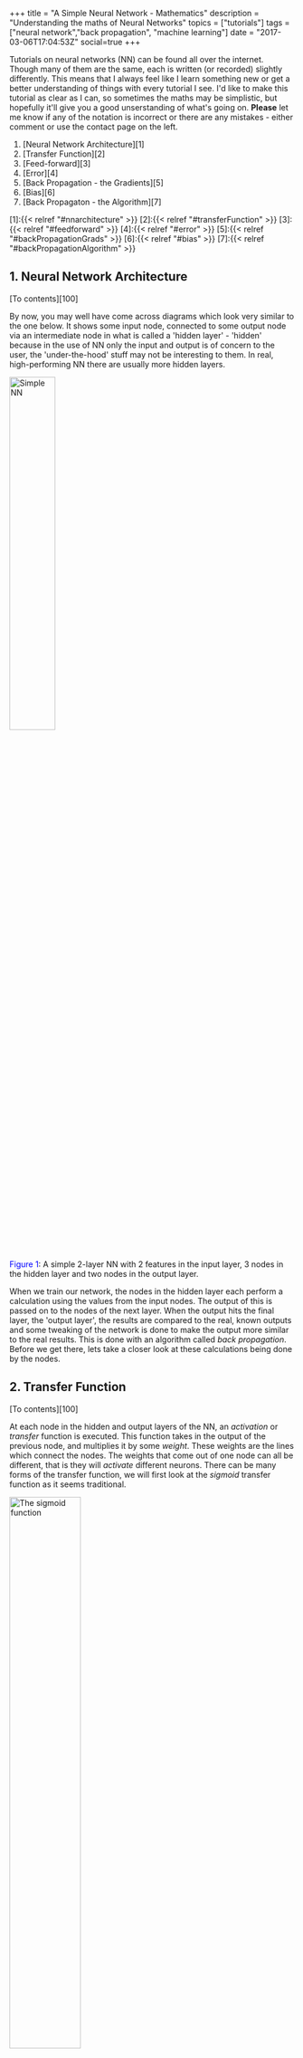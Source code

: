 +++
title = "A Simple Neural Network - Mathematics"
description = "Understanding the maths of Neural Networks"
topics = ["tutorials"]
tags = ["neural network","back propagation", "machine learning"]
date = "2017-03-06T17:04:53Z"
social=true
+++

<div id="toctop"></div>

Tutorials on neural networks (NN) can be found all over the internet. Though many of them are the same, each is written (or recorded) slightly differently. This means that I always feel like I learn something new or get a better understanding of things with every tutorial I see. I'd like to make this tutorial as clear as I can, so sometimes the maths may be simplistic, but hopefully it'll give you a good unserstanding of what's going on. **Please** let me know if any of the notation is incorrect or there are any mistakes - either comment or use the contact page on the left.

1. [Neural Network Architecture][1]
2. [Transfer Function][2]
3. [Feed-forward][3]
4. [Error][4]
5. [Back Propagation - the Gradients][5]
6. [Bias][6]
7. [Back Propagaton - the Algorithm][7]

[1]:{{< relref "#nnarchitecture" >}}
[2]:{{< relref "#transferFunction" >}}
[3]:{{< relref "#feedforward" >}}
[4]:{{< relref "#error" >}}
[5]:{{< relref "#backPropagationGrads" >}}
[6]:{{< relref "#bias" >}}
[7]:{{< relref "#backPropagationAlgorithm" >}}

<h2 id="nnarchitecture">1. Neural Network Architecture </h2>

[To contents][100]

By now, you may well have come across diagrams which look very similar to the one below. It shows some input node, connected to some output node via an intermediate node in what is called a 'hidden layer' - 'hidden' because in the use of NN only the input and output is of concern to the user, the 'under-the-hood' stuff may not be interesting to them. In real, high-performing NN there are usually more hidden layers.


<div class="figure_container">
	<div class="figure_images">
		<img title="Simple NN" width=40% src="/img/simpleNN/simpleNN.png">
	</div>
	<div class="figure_caption">
		<font color="blue">Figure 1</font>: A simple 2-layer NN with 2 features in the input layer, 3 nodes in the hidden layer and two nodes in the output layer.
	</div>
</div>


When we train our network, the nodes in the hidden layer each perform a calculation using the values from the input nodes. The output of this is passed on to the nodes of the next layer. When the output hits the final layer, the 'output layer', the results are compared to the real, known outputs and some tweaking of the network is done to make the output more similar to the real results. This is done with an algorithm called _back propagation_. Before we get there, lets take a closer look at these calculations being done by the nodes.

<h2 id="transferFunction">2. Transfer Function </h2>

[To contents][100]

At each node in the hidden and output layers of the NN, an _activation_ or _transfer_ function is executed. This function takes in the output of the previous node, and multiplies it by some _weight_. These weights are the lines which connect the nodes. The weights that come out of one node can all be different, that is they will _activate_ different neurons. There can be many forms of the transfer function, we will first look at the _sigmoid_ transfer function as it seems traditional.


<div class="figure_container">
	<div class="figure_images">
		<img title="The sigmoid function" width=50% src="/img/simpleNN/sigmoid.png">
	</div>
	<div class="figure_caption">
		<font color="blue">Figure 2</font>: The sigmoid function.
	</div>
</div>


As you can see from the figure, the sigmoid function takes any real-valued input and maps it to a real number in the range $(0 \ 1)$ - i.e. between, but not equal to, 0 and 1. We can think of this almost like saying 'if the value we have maps to an output near 1, this node fires, if it maps to an output near 0, the node does not fire'. The equation for this sigmoid function is:

<div id="eqsigmoidFunction">$$
\sigma ( x ) = \frac{1}{1 + e^{-x}}
$$</div>

We need to have the derivative of this transfer function so that we can perform back propagation later on. This is the process where by the connections in the network are updated to tune the performance of the NN. We'll talk about this in more detail later, but let's find the derivative now.

<div>
$$
\begin{align*}
\frac{d}{dx}\sigma ( x ) &= \frac{d}{dx} \left( 1 + e^{ -x }\right)^{-1}\\
&=  -1 \times -e^{-x} \times \left(1 + e^{-x}\right)^{-2}= \frac{ e^{-x} }{ \left(1 + e^{-x}\right)^{2} } \\
&= \frac{\left(1 + e^{-x}\right) - 1}{\left(1 + e^{-x}\right)^{2}} 
= \frac{\left(1 + e^{-x}\right) }{\left(1 + e^{-x}\right)^{2}} - \frac{1}{\left(1 + e^{-x}\right)^{2}} 
= \frac{1}{\left(1 + e^{-x}\right)} - \left( \frac{1}{\left(1 + e^{-x}\right)} \right)^{2} \\[0.5em]
&= \sigma ( x ) - \sigma ( x ) ^ {2}
\end{align*}
$$</div>

Therefore, we can write the derivative of the sigmoid function as:

<div id="eqdsigmoid">$$
\sigma^{\prime}( x ) = \sigma (x ) \left( 1 - \sigma ( x ) \right)
$$</div>

The sigmoid function has the nice property that its derivative is very simple: a bonus when we want to hard-code this into our NN later on. Now that we have our activation or transfer function selected, what do we do with it?

<h2 id="feedforward">3. Feed-forward </h2>

[To contents][100]

During a feed-forward pass, the network takes in the input values and gives us some output values. To see how this is done, let's first consider a 2-layer neural network like the one in Figure 1. Here we are going to refer to:

* $i$ - the $i^{\text{th}}$ node of the input layer $I$
* $j$ - the $j^{\text{th}}$ node of the hidden layer $J$
* $k$ - the $k^{\text{th}}$ node of the input layer $K$

The activation function at a node $j$ in the hidden layer takes the value:

<div>$$
\begin{align}
x_{j} &= \xi_{1} w_{1j} + \xi_{2} w_{2j} \\[0.5em]
&= \sum_{i \in I} \xi_{i} w_{i j}

\end{align}
$$</div>

where $\xi\_{i}$ is the value of the $i^{\text{th}}$ input node and $w\_{i j}$ is the weight of the connection between $i^{\text{th}}$ input node and the $j^{\text{th}}$ hidden node. **In short:** at each hidden layer node, multiply each input value by the connection received by that node and add them together. 

**Note:** the weights are initisliased when the network is setup. Sometimes they are all set to 1, or often they're set to some small random value.

We apply the activation function on $x\_{j}$ at the $j^{\text{th}}$ hidden node and get:

<div>$$
\begin{align}
\mathcal{O}_{j} &= \sigma(x_{j}) \\
&= \sigma(  \xi_{1} w_{1j} + \xi_{2} w_{2j})
\end{align}
$$</div>

$\mathcal{O}\_{j}$ is the output of the $j^{\text{th}}$ hidden node. This is calculated for each of the $j$ nodes in the hidden layer. The resulting outputs now become the input for the next layer in the network. In our case, this is the final output later. So for each of the $k$ nodes in $K$:

<div>$$
\begin{align}
\mathcal{O}_{k} &= \sigma(x_{k}) \\
&= \sigma \left( \sum_{j \in J}  \mathcal{O}_{j} w_{jk}  \right)
\end{align}
$$</div>

As we've reached the end of the network, this is also the end of the feed-foward pass. So how well did our network do at getting the correct result $\mathcal{O}\_{k}$? As this is the training phase of our network, the true results will be known an we cal calculate the error.

<h2 id="error">4. Error </h2>

[To contents][100]

We measure error at the end of each foward pass. This allows us to quantify how well our network has performed in getting the correct output. Let's define $t\_{k}$ as the expected or _target_ value of the $k^{\text{th}}$ node of the output layer $K$. Then the error $E$ on the entire output is:

<div id="eqerror">$$
\text{E} = \frac{1}{2} \sum_{k \in K} \left( \mathcal{O}_{k} - t_{k} \right)^{2}
$$</div>

Dont' be put off by the random 1/2 in front there, it's been manufactured that way to make the upcoming maths easier. The rest of this should be easy enough: get the residual (difference between the target and output values), square this to get rid of any negatives and sum this over all of the nodes in the output layer.

Good! Now how does this help us? Our aim here is to find a way to tune our network such that when we do a forward pass of the input data, the output is exactly what we know it should be. But we can't change the input data, so there are only two other things we can change:

1. the weights going into the activation function
2. the activation function itself

We will indeed consider the second case in another post, but the magic of NN is all about the _weights_. Getting each weight i.e. each connection between nodes, to be just the perfect value, is what back propagation is all about. The back propagation algorithm we will look at in the next section, but lets go ahead and set it up by considering the following: how much of this error $E$ has come from each of the weights in the network?

We're asking, what is the proportion of the error coming from each of the $W\_{jk}$ connections between the nodes in layer $J$ and the output layer $K$. Or in mathematical terms:

<div>$$
\frac{\partial{\text{E}}}{\partial{W_{jk}}} =  \frac{\partial{}}{\partial{W_{jk}}}  \frac{1}{2} \sum_{k \in K} \left( \mathcal{O}_{k} - t_{k} \right)^{2}
$$</div>

If you're not concerned with working out the derivative, skip this highlighted section.

<div class="highlight_section">

To tackle this we can use the following bits of knowledge: the derivative of the sum is equal to the sum of the derivatives i.e. we can move the derivative term inside of the summation:

<div>$$ \frac{\partial{\text{E}}}{\partial{W_{jk}}} =  \frac{1}{2} \sum_{k \in K} \frac{\partial{}}{\partial{W_{jk}}} \left( \mathcal{O}_{k} - t_{k} \right)^{2}$$</div>

* the weight $w\_{1k}$ does not affect connection $w\_{2k}$ therefore the change in $W_{jk}$ with respect to any node other than the current $k$ is zero. Thus the summation goes away:

<div>$$ \frac{\partial{\text{E}}}{\partial{W_{jk}}} =  \frac{1}{2} \frac{\partial{}}{\partial{W_{jk}}}  \left( \mathcal{O}_{k} - t_{k} \right)^{2}$$</div>

* apply the power rule knowing that $t_{k}$ is a constant:

<div>$$ 
\begin{align}
\frac{\partial{\text{E}}}{\partial{W_{jk}}} &=  \frac{1}{2} \times 2 \times \left( \mathcal{O}_{k} - t_{k} \right) \frac{\partial{}}{\partial{W_{jk}}}  \left( \mathcal{O}_{k}\right) \\
 &=  \left( \mathcal{O}_{k} - t_{k} \right) \frac{\partial{}}{\partial{W_{jk}}}  \left( \mathcal{O}_{k}\right)
\end{align}
$$</div>

* the leftover derivative is the chage in the output values with respect to the weights. Substituting $ \mathcal{O}\_{k} = \sigma(x_{k}) $ and the sigmoid derivative $\sigma^{\prime}( x ) = \sigma (x ) \left( 1 - \sigma ( x ) \right)$:

<div>$$ 
\frac{\partial{\text{E}}}{\partial{W_{jk}}} =  \left( \mathcal{O}_{k} - t_{k} \right) \sigma (x ) \left( 1 - \sigma ( x ) \right) \frac{\partial{}}{\partial{W_{jk}}}  \left( x_{k}\right)
$$</div>

* the final derivative, the input value $x\_{k}$ is just $\mathcal{O}\_{j} W\_{jk}$ i.e. output of the previous layer times the weight to this layer. So the change in  $\mathcal{O}\_{j} w\_{jk}$ with respect to $w\_{jk}$ just gives us the output value of the previous layer $ \mathcal{O}_{j} $ and so the full derivative becomes:

<div>$$ 
\begin{align}
\frac{\partial{\text{E}}}{\partial{W_{jk}}}  &=  \left( \mathcal{O}_{k} - t_{k} \right) \sigma (x ) \left( 1 - \sigma ( x ) \right) \frac{\partial{}}{\partial{W_{jk}}}  \left( \mathcal{O}_{j} W_{jk} \right) \\[0.5em]
&=\left( \mathcal{O}_{k} - t_{k} \right) \sigma (x )  \left( 1 - \mathcal{O}_{k}  \right) \mathcal{O}_{j} 
\end{align}
$$</div>

We can replace the sigmoid function with the output of the layer
</div>

The derivative of the error function with respect to the weights is then:

<div id="derror">$$ 
\frac{\partial{\text{E}}}{\partial{W_{jk}}}  =\left( \mathcal{O}_{k} - t_{k} \right) \mathcal{O}_{k}  \left( 1 - \mathcal{O}_{k}  \right) \mathcal{O}_{j}
$$</div>

We group the terms involving $k$ and define:

<div>$$
\delta_{k} = \mathcal{O}_{k}  \left( 1 - \mathcal{O}_{k}  \right)  \left( \mathcal{O}_{k} - t_{k} \right)
$$</div>

And therefore:

<div id="derrorjk">$$ 
\frac{\partial{\text{E}}}{\partial{W_{jk}}}  = \mathcal{O}_{j} \delta_{k} 
$$</div>

So we have an expression for the amount of error, called 'deta' ($\delta\_{k}$), on the weights from the nodes in $J$ to each node $k$ in $K$. But how does this help us to improve out network? We need to back propagate the error.

<h2 id="backPropagationGrads">5. Back Propagation - the gradients</h2>

[To contents][100]

Back propagation takes the error function we found in the previous section, uses it to calculate the error on the current layer and updates the weights to that layer by some amount.

So far we've only looked at the error on the output layer, what about the hidden layer? This also has an error, but the error here depends on the output layer's error too (because this is where the difference between the target $t\_{k}$ and output $\mathcal{O}\_{k}$ can be calculated). Lets have a look at the error on the weights of the hidden layer $W\_{ij}$:

<div>$$ \frac{\partial{\text{E}}}{\partial{W_{ij}}} =  \frac{\partial{}}{\partial{W_{ij}}}  \frac{1}{2} \sum_{k \in K} \left( \mathcal{O}_{k} - t_{k} \right)^{2}$$</div>

Now, unlike before, we cannot just drop the summation as the derivative is not directly acting on a subscript $k$ in the summation. We should be careful to note that the output from every node in $J$ is actually connected to each of the nodes in $K$ so the summation should stay. But we can still use the same tricks as before: lets use the power rule again and move the derivative inside (because the summation is finite):

<div>$$
\begin{align}
\frac{\partial{\text{E}}}{\partial{W_{ij}}} &=  \frac{1}{2} \times 2 \times  \frac{\partial{}}{\partial{W_{ij}}}   \sum_{k \in K} \left( \mathcal{O}_{k} - t_{k} \right)  \mathcal{O}_{k} \\
&= \sum_{k \in K} \left( \mathcal{O}_{k} - t_{k} \right) \frac{\partial{}}{\partial{W_{ij}}} \mathcal{O}_{k}
 \end{align}
 $$</div>
 
 Again, we substitute $\mathcal{O}\_{k} = \sigma( x\_{k})$ and its derivative and revert back to our output notation:
 
<div>$$
\begin{align}
\frac{\partial{\text{E}}}{\partial{W_{ij}}} &= \sum_{k \in K} \left( \mathcal{O}_{k} - t_{k} \right) \frac{\partial{}}{\partial{W_{ij}}} (\sigma(x_{k}) )\\
&= \sum_{k \in K} \left( \mathcal{O}_{k} - t_{k} \right) \sigma(x_{k}) \left( 1 - \sigma(x_{k}) \right) \frac{\partial{}}{\partial{W_{ij}}} (x_{k}) \\
&= \sum_{k \in K} \left( \mathcal{O}_{k} - t_{k} \right) \mathcal{O}_{k} \left( 1 - \mathcal{O}_{k} \right) \frac{\partial{}}{\partial{W_{ij}}} (x_{k})
 \end{align}
 $$</div>
 
 This still looks familar from the output layer derivative, but now we're struggling with the derivative of the input to $k$ i.e. $x_{k}$ with respect to the weights from $I$ to $J$. Let's use the chain rule to break apart this derivative in terms of the output from $J$:

<div> $$
\frac{\partial{ x_{k}}}{\partial{W_{ij}}} = \frac{\partial{ x_{k}}}{\partial{\mathcal{O}_{j}}}\frac{\partial{\mathcal{O}_{j}}}{\partial{W_{ij}}}
$$</div>

The change of the input to the $k^{\text{th}}$ node with respect to the output from the $j^{\text{th}}$ node is down to a product with the weights, therefore this derivative just becomes the weights $W\_{jk}$. The final derivative has nothing to do with the subscript $k$ anymore, so we're free to move this around - lets put it at the beginning:

<div>$$
\begin{align}
\frac{\partial{\text{E}}}{\partial{W_{ij}}} &= \frac{\partial{\mathcal{O}_{j}}}{\partial{W_{ij}}}  \sum_{k \in K} \left( \mathcal{O}_{k} - t_{k} \right) \mathcal{O}_{k} \left( 1 - \mathcal{O}_{k} \right) W_{jk}
 \end{align}
 $$</div>
 
Lets finish the derivatives, remembering that the output of the node $j$ is just $\mathcal{O}\_{j} = \sigma(x\_{j}) $ and we know the derivative of this function too:
 
<div>$$
\begin{align}
\frac{\partial{\text{E}}}{\partial{W_{ij}}} &= \frac{\partial{}}{\partial{W_{ij}}}\sigma(x_{j})  \sum_{k \in K} \left( \mathcal{O}_{k} - t_{k} \right) \mathcal{O}_{k} \left( 1 - \mathcal{O}_{k} \right) W_{jk} \\
&= \sigma(x_{j}) \left( 1 - \sigma(x_{j}) \right)  \frac{\partial{x_{j} }}{\partial{W_{ij}}} \sum_{k \in K} \left( \mathcal{O}_{k} - t_{k} \right) \mathcal{O}_{k} \left( 1 - \mathcal{O}_{k} \right) W_{jk} \\
&= \mathcal{O}_{j} \left( 1 - \mathcal{O}_{j} \right)  \frac{\partial{x_{j} }}{\partial{W_{ij}}} \sum_{k \in K} \left( \mathcal{O}_{k} - t_{k} \right) \mathcal{O}_{k} \left( 1 - \mathcal{O}_{k} \right) W_{jk}
 \end{align}
 $$</div>
 
 The final derivative is straightforward too, the derivative of the input to $j$ with repect to the weights is just the previous input, which in our case is $\mathcal{O}\_{i}$,
 
<div>$$
\begin{align}
\frac{\partial{\text{E}}}{\partial{W_{ij}}} &= \mathcal{O}_{j} \left( 1 - \mathcal{O}_{j} \right)  \mathcal{O}_{i} \sum_{k \in K} \left( \mathcal{O}_{k} - t_{k} \right) \mathcal{O}_{k} \left( 1 - \mathcal{O}_{k} \right) W_{jk}
 \end{align}
 $$</div>
 
 Almost there! Recall that we defined $\delta\_{k}$ earlier, lets sub that in:
 
<div>$$
\begin{align}
\frac{\partial{\text{E}}}{\partial{W_{ij}}} &= \mathcal{O}_{j} \left( 1 - \mathcal{O}_{j} \right)  \mathcal{O}_{i} \sum_{k \in K} \delta_{k} W_{jk}
 \end{align}
 $$</div>
 
 To clean this up, we now define the 'delta' for our hidden layer:
 
<div>$$
\delta_{j} = \mathcal{O}_{i} \left( 1 - \mathcal{O}_{j} \right)   \sum_{k \in K} \delta_{k} W_{jk}
$$</div>

Thus, the amount of error on each of the weights going into our hidden layer:

<div id="derrorij">$$ 
\frac{\partial{\text{E}}}{\partial{W_{ij}}}  = \mathcal{O}_{i} \delta_{j} 
$$</div>

**Note:** the reason for the name _back_ propagation is that we must calculate the errors at the far end of the network and work backwards to be able to calculate the weights at the front.

<h2 id="bias">6.  Bias </h2>

[To contents][100]

Lets remind ourselves what happens inside our hidden layer nodes:


<div class="figure_container">
	<div class="figure_images">
	<img title="Simple NN"  width=50% src="/img/simpleNN/nodeInsideNoBias.png">
	</div>
	<div class="figure_caption">
		<font color="blue">Figure 3</font>: The insides of a hidden layer node, $j$.
	</div>
</div>


1. Each feature $\xi\_{i}$ from the input layer $I$ is multiplied by some weight $w\_{ij}$
2. These are added together to get $x\_{i}$ the total, weighted input from the nodes in $I$
3. $x\_{i}$ is passed through the activation, or transfer, function $\sigma(x\_{i})$
4. This gives the output $\mathcal{O}\_{j}$ for each of the $j$ nodes in hidden layer $J$
5. $\mathcal{O}\_{j}$ from each of the $J$ nodes becomes $\xi\_{j}$ for the next layer

When we talk about the _bias_ term in NN, we are talking about an additional parameter that is inluded in the summation of step 2 above. The bias term is usually denoted with the symbol $\theta$ (theta). It's function is to act as a threshold for the activation (transfer) function. It is given the value of 1 and is not connected to anything else. As such, this means that any derivative of the node's output with respect to the bias term would just give a constant, 1. This allows us to just think of the bias term as an output from the node with the value of 1. This will be updated later during backpropagation to change the threshold at which the node fires.

Lets update the equation for $x\_{i}$:

<div>$$
\begin{align}
x_{i} &= \xi_{1j} w_{1j} + \xi_{2j} w_{2j} + \theta_{j} \\[0.5em]
\sigma( x_{i} ) &= \sigma \left( \sum_{i \in I} \left( \xi_{ij} w_{ij} \right) + \theta_{j} \right)
\end{align}
$$</div>

and put it on the diagram:

<div class="figure_container">
	<div class="figure_images">
	<img title="Simple NN"  width=50% src="/img/simpleNN/nodeInside.png">
	</div>
	<div class="figure_caption">
		<font color="blue">Figure 3</font>: The insides of a hidden layer node, $j$.
	</div>
</div>

<h2 id="backPropagationAlgorithm">7. Back Propagation - the algorithm</h2>

[To contents][100]

Now we have all of the pieces! We've got the initial outputs after our feed-forward, we have the equations for the delta terms (the amount by which the error is based on the different weights) and we know we need to update our bias term too. So what does it look like:

1. Input the data into the network and feed-forward
2. For each of the _output_ nodes calculate:

	<div>$$
	\delta_{k} = \mathcal{O}_{k}  \left( 1 - \mathcal{O}_{k}  \right)  \left( \mathcal{O}_{k} - t_{k} \right)
	$$</div>

3. For each of the _hidden layer_ nodes calculate:

	<div>$$
	\delta_{j} = \mathcal{O}_{i} \left( 1 - \mathcal{O}_{j} \right)   \sum_{k \in K} \delta_{k} W_{jk}
	$$</div>
	
4. Calculate the changes that need to be made to the weights and bias terms:

	<div>$$
	\begin{align}
	\Delta W &= -\eta \ \delta_{l} \ \mathcal{O}_{l-1} \\
	\Delta\theta &= -\eta \ \delta_{l}
	\end{align}
	$$</div>
	
5. Update the weights and biases across the network:

	<div>$$
	\begin{align}
	W + \Delta W &\rightarrow W \\
	\theta + \Delta\theta &\rightarrow \theta
	\end{align}
	$$</div>
	
Here, $\eta$ is just a small number that limit the size of the deltas that we compute: we don't want the network jumping around everywhere. The $l$ subscript denotes the deltas and output for that layer $l$. That is, we compute the delta for each of the nodes in a layer and vectorise them. Thus we can compute the element-wise product with the output values of the previous layer and get our update $\Delta W$ for the weights of the current later. Similarly with the bias term.

This algorithm is looped over and over until the error between the output and the target values is below some set threshold. Depending on the size of the network i.e. the number of layers and number of nodes per layer, it can take a long time to complete one 'epoch' or run through of this algorithm.
	
[100]:{{< relref "#toctop" >}}

_Some of the ideas notation in this tutorial comes from the good videos by [Ryan Harris](https://www.youtube.com/playlist?list=PL29C61214F2146796 " NN Videos")_
 